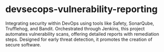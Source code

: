 # devsecops-vulnerability-reporting
Integrating security within DevOps using tools like Safety, SonarQube, Trufflehog, and Bandit. Orchestrated through Jenkins, this project automates vulnerability scans, offering detailed reports with remediation steps. Designed for early threat detection, it promotes the creation of secure software.
